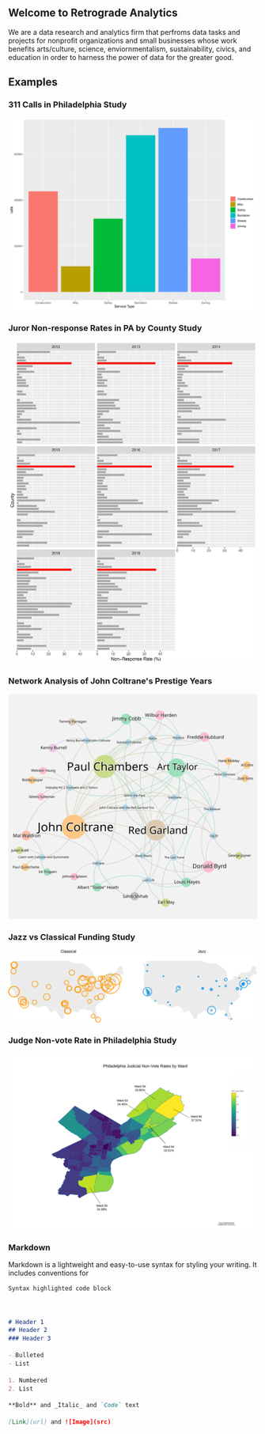 ## Welcome to Retrograde Analytics

We are a data research and analytics firm that perfroms data tasks and projects for nonprofit organizations and small businesses whose work benefits arts/culture, science, enviornmentalism, sustainability, civics, and education in order to harness the power of data for the greater good.


## Examples

<style>
  
  
</style>

### 311 Calls in Philadelphia Study

<img src="images/311.svg" alt="click here" class="inline"/>

### Juror Non-response Rates in PA by County Study

<img src="images/Juror.svg" alt="click here" class="inline"/>

### Network Analysis of John Coltrane's Prestige Years

<img src="images/Coltrane.svg" alt="click here" class="inline"/>

### Jazz vs Classical Funding Study

<a href="https://retrograde-analytics.github.io/Jazz-Funding/"> 
  <img src="images/national.svg" alt="click here" class="inline"/>
</a>


### Judge Non-vote Rate in Philadelphia Study

<a href="https://retrograde.shinyapps.io/Judges/">
  <img src="images/PHL JUDGES MAP (Top 5 Wards).svg" alt="click here" class="inline"/>
</a>

### Markdown

Markdown is a lightweight and easy-to-use syntax for styling your writing. It includes conventions for

```markdown
Syntax highlighted code block



# Header 1
## Header 2
### Header 3

- Bulleted
- List

1. Numbered
2. List

**Bold** and _Italic_ and `Code` text

[Link](url) and ![Image](src)
```


